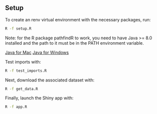 ## Setup

To create an renv virtual environment with the necessary packages, run:

```bash
R -f setup.R
```

Note: for the R package pathfindR to work, you need to have Java >= 8.0 installed and the path to it must be in the PATH environment variable.

[Java for Mac](https://www.java.com/en/download/)
[Java for Windows](https://www.java.com/download/ie_manual.jsp)

Test imports with:

```bash
R -f test_imports.R
```

Next, download the associated dataset with:

```bash
R -f get_data.R
```

Finally, launch the Shiny app with:

```bash
R -f app.R
```
